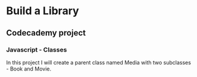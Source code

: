 # Build a Library

## Codecademy project

### Javascript - Classes

In this project I will create a parent class named Media with two subclasses - Book and Movie.
